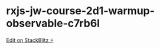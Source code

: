# rxjs-jw-course-2d1-warmup-observable-c7rb6l

[Edit on StackBlitz ⚡️](https://stackblitz.com/edit/rxjs-jw-course-2d1-warmup-observable-c7rb6l)